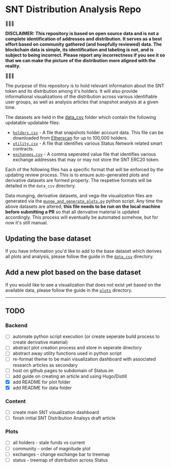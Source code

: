 # SNT Distribution Analysis Repo
&#x1F534;&#x1F534;&#x1F534;

**DISCLAIMER: This repository is based on open source data and is not a complete identification of addresses and distribution. It serves as a best effort based on community gathered (and hoepfully reviewed) data. The blockchain data is simple, its identification and labeling is not, and is subject to being incorrect. Please report any incorrectness if you see it so that we can make the picture of the distribution more aligned with the reality.**

&#x1F534;&#x1F534;&#x1F534;

The purpose of this repository is to hold relevant information about the SNT token and its distribution among it's holders. It will also provide informational visualizations of the distribution across various identifiable user groups, as well as analysis articles that snapshot analysis at a given time.

The datasets are held in the [data_csv](data_csv) folder which contain the following updatable updatable files:
- [`holders.csv`](data_csv/holders.csv) - A file that snapshots holder account data. This file can be downloaded from [Etherscan](https://etherscan.io/token/0x744d70fdbe2ba4cf95131626614a1763df805b9e#balances) for up to 100,000 holders. 
- [`utility.csv`](data_csv/utility.csv) - A file that identifies various Status Network related smart contracts.
- [`exchanges.csv`](data/../data_csv/exchanges.csv) - A comma seperated value file that identifies various exchange addresses that may or may not store the SNT ERC20 token. 

Each of the following files has a specific format that will be enforced by the updating review process. This is to ensure auto-generated plots and derivative datasets are formed properly. The respetive formats will be detailed in the `data_csv` directory.

Data munging, derivative datasets, and vega-lite visualization files are generated via the [`munge_and_generate_plots.py`](munge_and_generate_plots.py) python script. Any time the above datasets are altered, **this file needs to be run on the local machine before submitting a PR** so that all derivative material is updated accordingly. This process will eventually be automated somehow, but for now it's still manual.

## Updating the base dataset
If you have information you'd like to add to the base dataset which derives all plots and analysis, please follow the guide in the [`data_csv`](data_csv) directory.

## Add a new plot based on the base dataset
If you would like to see a visualization that does not exist yet based on the available data, please follow the guide in the [`plots`](plots) directory.

---
## TODO
### Backend
- [ ] automate python script execution (or create seperate build process to create derivative material)
- [ ] abstract plot creation process and store in seperate directory
- [ ] abstract away utility functions used in python script
- [ ] re-format theme to be main visualization dashboard with associated research articles as secondary
- [ ] host on github pages to subdomain of Status.im
- [ ] add guide on creating an article and using Hugo/Distill
- [x] add README for plot folder
- [x] add README for data folder
### Content
- [ ] create main SNT visualization dashboard
- [ ] finish initial SNT Distribution Analsys draft article
### Plots
- [ ] all holders - stale funds vs current
- [ ] community - order of magnitude plot
- [ ] exchanges - change exchange bar to treemap
- [ ] status - treemap of distribution across Status